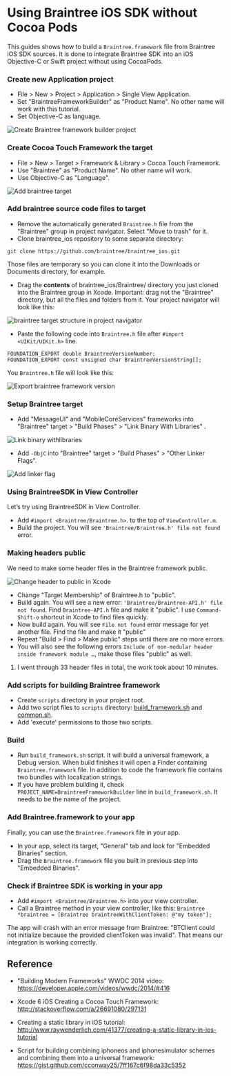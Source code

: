 # Using Braintree iOS SDK without Cocoa Pods

This guides shows how to build a `Braintree.framework` file from Braintree iOS SDK sources.
It is done to integrate Braintree SDK into an iOS Objective-C or Swift project without using CocoaPods.

### Create new Application project

* File > New > Project > Application > Single View Application.
* Set "BraintreeFrameworkBuilder" as "Product Name". No other name will work with this tutorial.
* Set Objective-C as language.

<img src='https://raw.githubusercontent.com/exchangegroup/braintree-framework-builder/master/graphics/00_create_builder_project.png' alt='Create Braintree framework builder project' >

### Create Cocoa Touch Framework the target

* File > New > Target > Framework & Library > Cocoa Touch Framework.
* Use "Braintree" as "Product Name". No other name will work.
* Use Objective-C as "Language".

<img src='https://raw.githubusercontent.com/exchangegroup/braintree-framework-builder/master/graphics/001_createBraintree_target.png' alt='Add braintree target' >

### Add braintree source code files to target

* Remove the automatically generated `Braintree.h` file from the "Braintree" group in project navigator. Select "Move to trash" for it.
* Clone braintree_ios repository to some separate directory:

```
git clone https://github.com/braintree/braintree_ios.git
```

Those files are temporary so you can clone it into the Downloads or Documents directory, for example.

* Drag the **contents** of braintree_ios/Braintree/ directory you just cloned into the Braintree group in Xcode. Important: drag not the "Braintree" directory, but all the files and folders from it. Your project navigator will look like this:

<img src='https://raw.githubusercontent.com/exchangegroup/braintree-framework-builder/master/graphics/01_braintree_target_group_structure.png' alt='braintree target structure in project navigator' >

* Paste the following code into `Braintree.h` file after `#import <UIKit/UIKit.h>` line.

```
FOUNDATION_EXPORT double BraintreeVersionNumber;
FOUNDATION_EXPORT const unsigned char BraintreeVersionString[];
```

You `Braintree.h` file will look like this:

<img src='https://raw.githubusercontent.com/exchangegroup/braintree-framework-builder/master/graphics/03_export_framework_version.png' alt='Export braintree framework version' >

### Setup Braintree target

* Add "MessageUI" and "MobileCoreServices" frameworks into "Braintree" target > "Build Phases" > "Link Binary With Libraries" .
 
<img src='https://raw.githubusercontent.com/exchangegroup/braintree-framework-builder/master/graphics/04_link_binary_with_libraries.png' alt='Link binary withlibraries' >

* Add `-ObjC` into "Braintree" target > "Build Phases" > "Other Linker Flags".

<img src='https://raw.githubusercontent.com/exchangegroup/braintree-framework-builder/master/graphics/05_add_linker_flag.png' alt='Add linker flag' >

### Using BraintreeSDK in View Controller

Let’s try using BraintreeSDK in View Controller.

* Add `#import <Braintree/Braintree.h>`. to the top of `ViewController.m`.
* Build the project. You will see `'Braintree/Braintree.h' file not found` error.

### Making headers public

We need to make some header files in the Braintree framework public.

<img src='https://raw.githubusercontent.com/exchangegroup/braintree-framework-builder/master/graphics/02_make_header_public.png' alt='Change header to public in Xcode' >

* Change "Target Membership" of Braintree.h to "public".
* Build again. You will see a new error: `'Braintree/Braintree-API.h' file not found`. Find `Braintree-API.h` file and make it "public".
I use `Command-Shift-o` shortcut in Xcode to find files quickly.
* Now build again. You will see `File not found` error message for yet another file. Find the file and make it "public"
* Repeat "Build > Find > Make public" steps until there are no more errors.
* You will also see the following errors `Include of non-modular header inside framework module …`, make those files "public" as well.
1. I went through 33 header files in total, the work took about 10 minutes.

### Add scripts for building Braintree framework

* Create `scripts` directory in your project root.
* Add two script files to `scripts` directory: [build_framework.sh](https://github.com/exchangegroup/braintree-framework-builder/raw/master/scripts/build_framework.sh) and
[common.sh](https://raw.githubusercontent.com/exchangegroup/braintree-framework-builder/master/scripts/common.sh).
* Add 'execute' permissions to those two scripts.

### Build

* Run `build_framework.sh` script. It will build a universal framework, a Debug version. When build finishes
it will open a Finder containing `Braintree.framework` file. In addition to code the framework
file contains two bundles with localization strings.
* If you have problem building it, check `PROJECT_NAME=BraintreeFrameworkBuilder` line in `build_framework.sh`. It needs to be the  name of the project.

### Add Braintree.framework to your app

Finally, you can use the `Braintree.framework` file in your app.

* In your app, select its target, "General" tab and look for "Embedded Binaries" section.
* Drag the `Braintree.framework` file you built in previous step into "Embedded Binaries".

### Check if Braintree SDK is working in your app

* Add `#import <Braintree/Braintree.h>` into your view controller.
* Call a Braintree method in your view controller, like this: `Braintree *braintree = [Braintree braintreeWithClientToken: @"my token"];`

The app will crash with an error message from Braintree: "BTClient could not initialize because the provided clientToken was invalid". That means our integration is working correctly.

## Reference

* "Building Modern Frameworks" WWDC 2014 video: https://developer.apple.com/videos/wwdc/2014/#416

* Xcode 6 iOS Creating a Cocoa Touch Framework: http://stackoverflow.com/a/26691080/297131

* Creating a static library in iOS tutorial: http://www.raywenderlich.com/41377/creating-a-static-library-in-ios-tutorial

* Script for building combining iphoneos and iphonesimulator schemes and combining them into a universal framework: https://gist.github.com/cconway25/7ff167c6f98da33c5352






